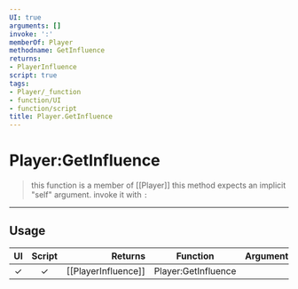 ```yaml
---
UI: true
arguments: []
invoke: ':'
memberOf: Player
methodname: GetInfluence
returns:
- PlayerInfluence
script: true
tags:
- Player/_function
- function/UI
- function/script
title: Player.GetInfluence
---
```

# Player:GetInfluence
> this function is a member of [[Player]]
> this method expects an implicit "self" argument. invoke it with `:`
-----
## Usage
|  UI | Script | Returns | Function | Arguments |
|:---:|:------:|-------:|:--------:|:---------|
|✓|✓|[[PlayerInfluence]]|Player:GetInfluence||
